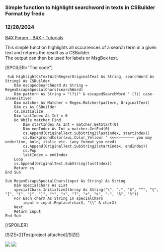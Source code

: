 ###  Simple function to highlight searchword in texts in CSBuilder Format by fredo
### 12/28/2024
[B4X Forum - B4X - Tutorials](https://www.b4x.com/android/forum/threads/164837/)

This simple function highlights all occurrences of a search term in a given text and returns the result as a CSBuilder.   
The output can then be used for labels or MsgBox text.  
  
[SPOILER="The code"]  

```B4X
 Sub HighlightCsTextWithRegex(OriginalText As String, searchWord As String) As CSBuilder  
    Dim escapedSearchWord As String = RegexEscapeSpecialChars(searchWord)  
    Dim pattern As String = "(?i)" & escapedSearchWord ' (?i) case-insensitive!  
    Dim matcher As Matcher = Regex.Matcher(pattern, OriginalText)  
    Dim cs As CSBuilder  
    cs.Initialize  
    Dim lastIndex As Int = 0  
    Do While matcher.Find  
        Dim startIndex As Int = matcher.GetStart(0)  
        Dim endIndex As Int = matcher.GetEnd(0)  
        cs.Append(OriginalText.SubString2(lastIndex, startIndex))  
        cs.BackgroundColor(xui.Color_Yellow) ' <<<<——————– you may underline, bold, italic etc. (any format you need)  
        cs.Append(OriginalText.SubString2(startIndex, endIndex))  
        cs.Pop  
        lastIndex = endIndex  
    Loop  
    cs.Append(OriginalText.SubString(lastIndex))  
    Return cs  
End Sub  
  
Sub RegexEscapeSpecialChars(input As String) As String  
    Dim specialChars As List  
    specialChars.Initialize2(Array As String("\", ".", "$", "^", "{", "[", "(", "|", ")", "*", "+", "?", "<", ">", "-", "&", "%"))  
    For Each charX As String In specialChars  
        input = input.Replace(charX, "\\" & charX)  
    Next  
    Return input  
End Sub
```

  
[/SPOILER]  
  
[SIZE=2]Testproject attached[/SIZE]  
  
![](https://www.b4x.com/android/forum/attachments/160023) ![](https://www.b4x.com/android/forum/attachments/160026)
